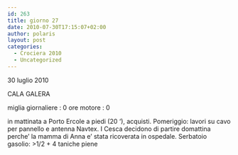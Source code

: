 ```yaml
---
id: 263
title: giorno 27
date: 2010-07-30T17:15:07+02:00
author: polaris
layout: post
categories:
  - Crociera 2010
  - Uncategorized
---
```

30 luglio 2010

CALA GALERA

miglia giornaliere : 0
ore motore : 0

in mattinata a Porto Ercole a piedi (20 ‘), acquisti.
Pomeriggio: lavori su cavo per pannello e antenna Navtex.
I Cesca decidono di partire domattina perche’ la mamma di Anna e’ stata ricoverata in ospedale.
Serbatoio gasolio: >1/2 + 4 taniche piene

